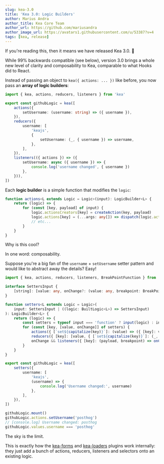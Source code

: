 ```yaml
---
slug: kea-3.0
title: 'Kea 3.0: Logic Builders'
author: Marius Andra
author_title: Kea Core Team
author_url: https://github.com/mariusandra
author_image_url: https://avatars1.githubusercontent.com/u/53387?v=4
tags: [kea, release]
---
```


If you're reading this, then it means we have released Kea 3.0. :tada:

While 99% backwards compatible (see below), version 3.0 brings a whole new level of clarity and composability to Kea,
comparable to what Hooks did to React.

Instead of passing an object to `kea({ actions: ... })` like before, you now pass an **array of logic builders**:

```ts
import { kea, actions, reducers, listeners } from 'kea'

export const githubLogic = kea([
    actions({
        setUsername: (username: string) => ({ username }),
    }),
    reducers({
        username: [
            'keajs',
            {
                setUsername: (_, { username }) => username,
            },
        ],
    }),
    listeners(({ actions }) => ({
        setUsername: async ({ username }) => {
            console.log('username changed', { username })
        },
    })),
])
```

Each **logic builder** is a simple function that modifies the `logic`:

```ts
function actions<L extends Logic = Logic>(input): LogicBuilder<L> {
    return (logic) => {
        for (const [key, payload] of input) {
            logic.actionsCreators[key] = createAction(key, payload)
            logic.actions[key] = (...args: any[]) => dispatch(logic.actionsCreators[key](...args))
            // etc...
        }
    }
}
```

Why is this cool?

In one word: composability.

Suppose you're a big fan of the `username` + `setUsername` setter pattern and would like to abstract away the details? Easy!

```ts
import { kea, actions, reducers, listeners, BreakPointFunction } from 'kea'

interface SettersInput {
    [string]: [value: any, onChange?: (value: any, breakpoint: BreakPointFunction) => void]
}

function setters<L extends Logic = Logic>(
    input: SettersInput | ((logic: BuiltLogic<L>) => SettersInput)
): LogicBuilder<L> {
    return (logic) => {
        const setters = typeof input === 'function' ? input(logic) : input
        for (const [key, [value, onChange]] of setters) {
            actions({ [`set${capitalize(key)}`]: (value) => ({ [key]: value }) })(logic)
            reducers({ [key]: [value, { [`set${capitalize(key)}`]: (_, payload) => payload[key] }] })(logic)
            onChange && listeners({ [key]: (payload, breakpoint) => onChange(payload[key], breakpoint) })(logic)
        }
    }
}

export const githubLogic = kea([
    setters({
        username: [
            'keajs',
            (username) => {
                console.log('Username changed:', username)
            },
        ],
    }),
])

githubLogic.mount()
githubLogic.actions.setUsername('posthog')
// [console.log] Username changed: posthog
githubLogic.values.username === 'posthog'
```

The sky is the limit.

This is exactly how the [kea-forms](https://github.com/keajs/kea-forms/blob/kea-3.0/src/builder.ts#L16) and [kea-loaders](https://github.com/keajs/kea-loaders/blob/kea-3.0/src/index.ts#L86) plugins work internally: they just add a bunch of actions, reducers, listeners and selectors onto an existing logic.

